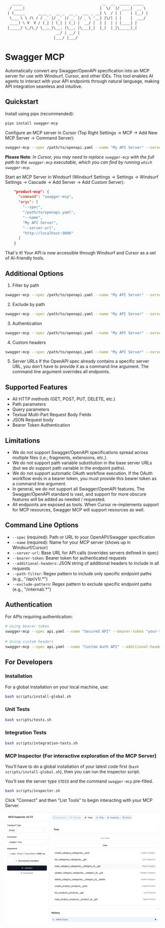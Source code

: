 ```
   _____                                    __  __  _____ _____  
  / ____|                                  |  \/  |/ ____|  __ \ 
 | (_____      ____ _  __ _  __ _  ___ _ __| \  / | |    | |__) |
  \___ \ \ /\ / / _` |/ _` |/ _` |/ _ \ '__| |\/| | |    |  ___/ 
  ____) \ V  V / (_| | (_| | (_| |  __/ |  | |  | | |____| |     
 |_____/ \_/\_/ \__,_|\__, |\__, |\___|_|  |_|  |_|\_____|_|     
                       __/ | __/ |                               
                      |___/ |___/                                
```
# Swagger MCP

Automatically convert any Swagger/OpenAPI specification into an MCP server for use with Windsurf, Cursor, and other IDEs. This tool enables AI agents to interact with your API endpoints through natural language, making API integration seamless and intuitive.

## Quickstart

Install using pipx (recommended):
```bash
pipx install swagger-mcp
```

Configure an MCP server in Cursor (Top Right Settings -> MCP -> Add New MCP Server -> Command Server):
```bash
swagger-mcp --spec /path/to/openapi.yaml --name "My API Server" --server-url https://api.example.com
```

**Please Note**: *In Cursor, you may need to replace `swagger-mcp` with the full path to the `swagger-mcp` executable, which you can find by running `which swagger-mcp`.*

Start an MCP Server in Windsurf (Windsurf Settings -> Settings -> Windsurf Settings -> Cascade -> Add Server -> Add Custom Server):
```json
    "product-mcp": {
      "command": "swagger-mcp",
      "args": [
        "--spec",
        "/path/to/openapi.yaml",
        "--name",
        "My API Server",
        "--server-url",
        "http://localhost:9000"
      ] 
    }
``` 

That's it! Your API is now accessible through Windsurf and Cursor as a set of AI-friendly tools.

## Additional Options

1. Filter by path
```bash
swagger-mcp --spec /path/to/openapi.yaml --name "My API Server" --server-url https://api.example.com --path-filter "/api/v1/.*"
```

2. Exclude by path
```bash
swagger-mcp --spec /path/to/openapi.yaml --name "My API Server" --server-url https://api.example.com --exclude-pattern "/api/v1/.*"
```

3. Authentication
```bash
swagger-mcp --spec /path/to/openapi.yaml --name "My API Server" --server-url https://api.example.com --bearer-token "your-token-here"
```

4. Custom headers
```bash
swagger-mcp --spec /path/to/openapi.yaml --name "My API Server" --server-url https://api.example.com --additional-headers '{"X-API-Key": "your-key"}'
```

5. Server URLs
If the OpenAPI spec already contains a specific server URL, you don't have to provide it as a command line argument.  The command line argument overrides all endpoints.

## Supported Features
- All HTTP methods (GET, POST, PUT, DELETE, etc.)
- Path parameters
- Query parameters
- Textual Multi-Part Request Body Fields
- JSON Request body
- Bearer Token Authentication

## Limitations

- We do not support Swagger/OpenAPI specifications spread across multiple files (i.e.; fragments, extensions, etc.).
- We do not support path variable substitution in the base server URLs (but we *do* support path variable in the endpoint paths).
- We do not support automatic OAuth workflow execution.  If the OAuth workflow ends in a bearer token, you must provide this bearer token as a command line argument.
- In general, we do not support all Swagger/OpenAPI features.  The Swagger/OpenAPI standard is vast, and support for more obscure features will be added as needed / requested.
- All endpoints are exposed as tools.  When Cursor re-implements support for MCP resources, Swagger MCP will support resources as well.

## Command Line Options

- `--spec` (required): Path or URL to your OpenAPI/Swagger specification
- `--name` (required): Name for your MCP server (shows up in Windsurf/Cursor)
- `--server-url`: Base URL for API calls (overrides servers defined in spec)
- `--bearer-token`: Bearer token for authenticated requests
- `--additional-headers`: JSON string of additional headers to include in all requests
- `--path-filter`: Regex pattern to include only specific endpoint paths (e.g., "/api/v1/.*")
- `--exclude-pattern`: Regex pattern to exclude specific endpoint paths (e.g., "/internal/.*")

## Authentication

For APIs requiring authentication:

```bash
# Using bearer token
swagger-mcp --spec api.yaml --name "Secured API" --bearer-token "your-token-here"

# Using custom headers
swagger-mcp --spec api.yaml --name "Custom Auth API" --additional-headers '{"X-API-Key": "your-key"}'
```

## For Developers

### Installation

For a global installation on your local machine, use:
```bash
bash scripts/install-global.sh
```

### Unit Tests

```bash
bash scripts/tests.sh
```

### Integration Tests

```bash
bash scripts/integration-tests.sh
```

### MCP Inspector (For interactive exploration of the MCP Server)

You'll have to do a global installation of your latest code first (`bash scripts/install-global.sh`), then you can run the inspector script.

You'll see the server type `STDIO` and the command `swagger-mcp` pre-filled.

```bash
bash scripts/inspector.sh
```

Click "Connect" and then "List Tools" to begin interacting with your MCP Server.

![MCP Inspector](images/mcp-inspector.png)

